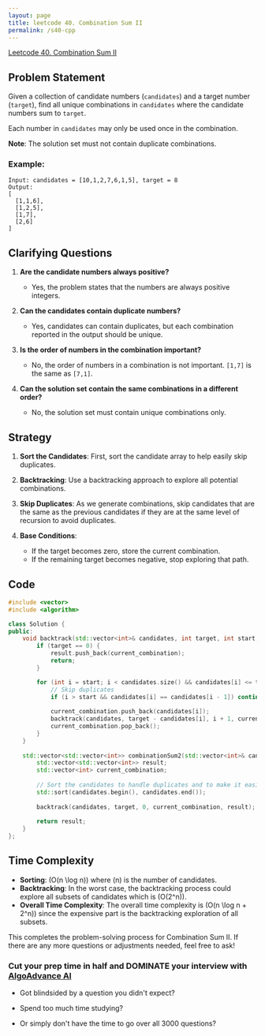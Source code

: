 ```yaml
---
layout: page
title: leetcode 40. Combination Sum II
permalink: /s40-cpp
---
```

[Leetcode 40. Combination Sum II](https://algoadvance.github.io/algoadvance/l40)
## Problem Statement
Given a collection of candidate numbers (`candidates`) and a target number (`target`), find all unique combinations in `candidates` where the candidate numbers sum to `target`.

Each number in `candidates` may only be used once in the combination.

**Note**: The solution set must not contain duplicate combinations.

### Example:
```
Input: candidates = [10,1,2,7,6,1,5], target = 8
Output: 
[
  [1,1,6],
  [1,2,5],
  [1,7],
  [2,6]
]
```

## Clarifying Questions

1. **Are the candidate numbers always positive?**
   - Yes, the problem states that the numbers are always positive integers.
   
2. **Can the candidates contain duplicate numbers?**
   - Yes, candidates can contain duplicates, but each combination reported in the output should be unique.
   
3. **Is the order of numbers in the combination important?**
   - No, the order of numbers in a combination is not important. `[1,7]` is the same as `[7,1]`.

4. **Can the solution set contain the same combinations in a different order?**
   - No, the solution set must contain unique combinations only.

## Strategy

1. **Sort the Candidates**: First, sort the candidate array to help easily skip duplicates.
  
2. **Backtracking**: Use a backtracking approach to explore all potential combinations.
  
3. **Skip Duplicates**: As we generate combinations, skip candidates that are the same as the previous candidates if they are at the same level of recursion to avoid duplicates.

4. **Base Conditions**: 
   - If the target becomes zero, store the current combination.
   - If the remaining target becomes negative, stop exploring that path.

## Code

```cpp
#include <vector>
#include <algorithm>

class Solution {
public:
    void backtrack(std::vector<int>& candidates, int target, int start, std::vector<int>& current_combination, std::vector<std::vector<int>>& result) {
        if (target == 0) {
            result.push_back(current_combination);
            return;
        }

        for (int i = start; i < candidates.size() && candidates[i] <= target; ++i) {
            // Skip duplicates
            if (i > start && candidates[i] == candidates[i - 1]) continue;
            
            current_combination.push_back(candidates[i]);
            backtrack(candidates, target - candidates[i], i + 1, current_combination, result);
            current_combination.pop_back();
        }
    }
    
    std::vector<std::vector<int>> combinationSum2(std::vector<int>& candidates, int target) {
        std::vector<std::vector<int>> result;
        std::vector<int> current_combination;
        
        // Sort the candidates to handle duplicates and to make it easier to stop when the sum exceeds the target.
        std::sort(candidates.begin(), candidates.end());
        
        backtrack(candidates, target, 0, current_combination, result);
        
        return result;
    }
};
```

## Time Complexity

- **Sorting**: \(O(n \log n)\) where \(n\) is the number of candidates.
- **Backtracking**: In the worst case, the backtracking process could explore all subsets of candidates which is \(O(2^n)\).
- **Overall Time Complexity**: The overall time complexity is \(O(n \log n + 2^n)\) since the expensive part is the backtracking exploration of all subsets.

This completes the problem-solving process for Combination Sum II. If there are any more questions or adjustments needed, feel free to ask!


### Cut your prep time in half and DOMINATE your interview with [AlgoAdvance AI](https://algoAdvance.com)

- Got blindsided by a question you didn't expect?

- Spend too much time studying?

- Or simply don't have the time to go over all 3000 questions?

